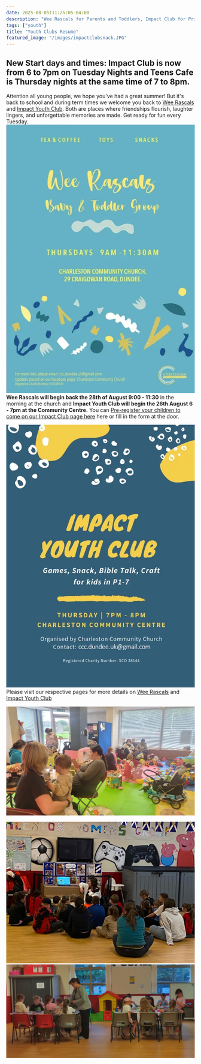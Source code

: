```yaml
---
date: 2025-08-05T11:25:05-04:00
description: "Wee Rascals for Parents and Toddlers, Impact Club for Primary Age Youths and Teen's Cafe Start Back after the Summer Break"
tags: ["youth"]
title: "Youth Clubs Resume"
featured_image: "/images/impactclubsnack.JPG"
---
```

## New Start days and times:  Impact Club is now from 6 to 7pm on Tuesday Nights and Teens Cafe is Thursday nights at the same time of 7 to 8pm.

Attention all young people, we hope you've had a great summer! But it's back to school and during term times we welcome you back to [Wee Rascals](/whats-on/childrens-activities/toddlers) and  [Impact Youth Club](/whats-on/childrens-activities/impact-youth-club). Both are places where friendships flourish, laughter lingers, and unforgettable memories are made. Get ready for fun every Tuesday.
![Wee Rascals Flyer](weerascals.jpg)
**Wee Rascals will begin back the 28th of August 9:00 - 11:30** in the morning at the church and **Impact Youth Club will begin the 26th August 6 - 7pm at the Community Centre.** You can [Pre-register your children to come on our Impact Club page here](/whats-on/childrens-activities/impact-youth-club) here or fill in the form at the door.

![Impact Club Flyer](impactclub.jpg)
Please visit our respective pages for more details on [Wee Rascals](/whats-on/childrens-activities/toddlers) and  [Impact Youth Club](/whats-on/childrens-activities/impact-youth-club)

![Wee Rascals Pic](rascals2.JPG)

![Impact Club Pic](feature.JPG)
![Impact Club Pic](impactclubsnack.JPG)

